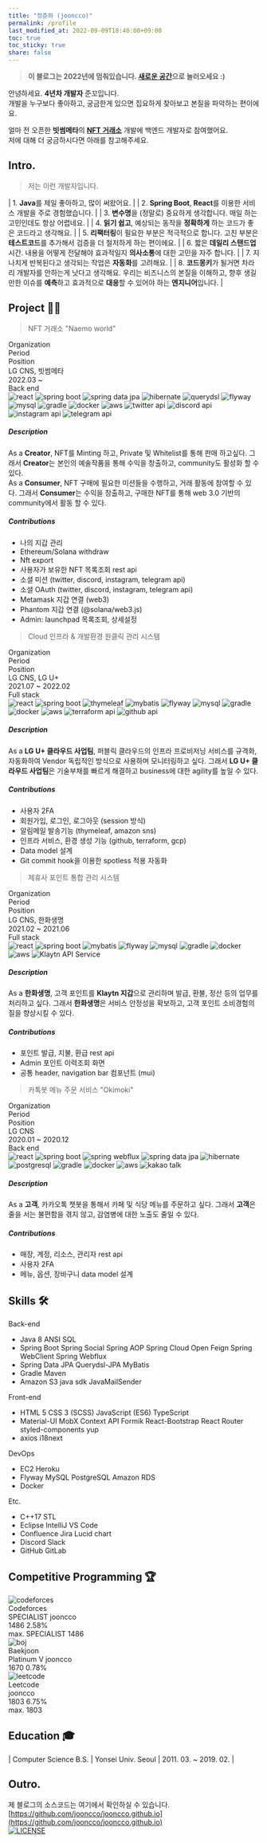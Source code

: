 ```yaml
---
title: "정준하 (jooncco)"
permalink: /profile
last_modified_at: 2022-09-09T18:40:00+09:00
toc: true
toc_sticky: true
share: false
---
```


> **이 블로그는 2022년에 멈춰있습니다. [새로운 공간](https://about-jooncco.vercel.app)으로 놀러오세요 :)**

안녕하세요. **4년차 개발자** 준꼬입니다.  
개발을 누구보다 좋아하고, 궁금한게 있으면 집요하게 찾아보고 본질을 파악하는 편이에요.

얼마 전 오픈한 **빗썸메타**의 **[NFT 거래소](https://naemo.io)** 개발에 백엔드 개발자로 참여했어요.  
저에 대해 더 궁금하시다면 아래를 참고해주세요.

## Intro.

> 저는 이런 개발자입니다.

| 1. **Java**를 제일 좋아하고, 많이 써왔어요. |
| 2. **Spring Boot**, **React**를 이용한 서비스 개발을 주로 경험했습니다. |
| 3. **변수명**을 (정말로) 중요하게 생각합니다. 매일 하는 고민인데도 항상 어렵네요. |
| 4. **읽기 쉽고**, 예상되는 동작을 **정확하게** 하는 코드가 좋은 코드라고 생각해요. |
| 5. **리팩터링**이 필요한 부분은 적극적으로 합니다. 고친 부분은 **테스트코드**를 추가해서 검증을 더 철저하게 하는 편이에요. |
| 6. 짧은 **데일리 스탠드업**시간. 내용을 어떻게 전달해야 효과적일지 **의사소통**에 대한 고민을 자주 합니다. |
| 7. 지나치게 반복된다고 생각되는 작업은 **자동화**를 고려해요. |
| 8. **코드몽키**가 될거면 차라리 개발자를 안하는게 낫다고 생각해요. 우리는 비즈니스의 본질을 이해하고, 향후 생길만한 이슈를 **예측**하고 효과적으로 **대응**할 수 있어야 하는 **엔지니어**입니다. |

## Project 👨‍💻

<div id="project">
    <div class="project-card">
        <blockquote id="lgcns-4" class="project-title">
            NFT 거래소 "Naemo world"
        </blockquote>
        <div class="panel">
            <div class="panel-header">
                <div class="column head">
                    <div class="cell">Organization</div>
                    <div class="cell">Period</div>
                    <div class="cell">Position</div>
                </div>
                <div class="column data">
                    <div class="cell">LG CNS, 빗썸메타</div>
                    <div class="cell">2022.03 ~ </div>
                    <div class="cell">Back end</div>
                </div>
                <div class="column artifacts">
                    <div class="cell-rowspan-2">
                        <img class="artifact_img" src="/public/images/react.svg" title="react"/>
                        <img class="artifact_img" src="/public/images/spring-boot.png" title="spring boot"/>
                        <img class="artifact_img" src="/public/images/spring-data.png" title="spring data jpa"/>
                        <img class="artifact_img" src="/public/images/hibernate.png" title="hibernate"/>
                        <img class="artifact_img" src="/public/images/querydsl.png" title="querydsl"/>
                        <img class="artifact_img" src="/public/images/flyway.png" title="flyway"/>
                        <img class="artifact_img" src="/public/images/mysql.svg" title="mysql"/>
                        <img class="artifact_img" src="/public/images/gradle.png" title="gradle"/>
                        <img class="artifact_img" src="/public/images/docker.svg" title="docker"/>
                        <img class="artifact_img" src="/public/images/aws.jpeg" title="aws"/>
                        <img class="artifact_img" src="/public/images/twitter.png" title="twitter api"/>
                        <img class="artifact_img" src="/public/images/discord.png" title="discord api"/>
                        <img class="artifact_img" src="/public/images/instagram.png" title="instagram api"/>
                        <img class="artifact_img" src="/public/images/telegram.png" title="telegram api"/>
                    </div>
                </div>
            </div>
            <div class="description">
                <h5>Description</h5>
                <div class="body">
                    As a <b>Creator</b>, NFT를 Minting 하고, Private 및 Whitelist를 통해 판매 하고싶다. 그래서 <b>Creator</b>는 본인의 예술작품을 통해 수익을 창출하고, community도 활성화 할 수 있다.
                </div>
                <div class="body">
                    As a <b>Consumer</b>, NFT 구매에 필요한 미션들을 수행하고, 거래 활동에 참여할 수 있다. 그래서 <b>Consumer</b>는 수익을 창출하고, 구매한 NFT를 통해 web 3.0 기반의 community에서 활동 할 수 있다.
                </div>
            </div>
            <div class="contributions">
                <h5>Contributions</h5>
                <div class="body">
                    <ul>
                        <li><span>나의 지갑 관리</span></li>
                        <li><span>Ethereum/Solana withdraw</span></li>
                        <li><span>Nft export</span></li>
                        <li><span>사용자가 보유한 NFT 목록조회 rest api</span></li>
                        <li><span>소셜 미션 (twitter, discord, instagram, telegram api)</span></li>
                        <li><span>소셜 OAuth (twitter, discord, instagram, telegram api)</span></li>
                        <li><span>Metamask 지갑 연결 (web3)</span></li>
                        <li><span>Phantom 지갑 연결 (@solana/web3.js)</span></li>
                        <li><span>Admin: launchpad 목록조회, 상세설정</span></li>
                    </ul>
                </div>
            </div>
        </div>
    </div>
    <div class="project-card">
        <blockquote id="lgcns-3" class="project-title">
            Cloud 인프라 & 개발환경 원클릭 관리 시스템
        </blockquote>
        <div class="panel">
            <div class="panel-header">
                <div class="column head">
                    <div class="cell">Organization</div>
                    <div class="cell">Period</div>
                    <div class="cell">Position</div>
                </div>
                <div class="column data">
                    <div class="cell">LG CNS, LG U+</div>
                    <div class="cell">2021.07 ~ 2022.02</div>
                    <div class="cell">Full stack</div>
                </div>
                <div class="column artifacts">
                    <div class="cell-rowspan-2">
                        <img class="artifact_img" src="/public/images/react.svg" title="react"/>
                        <img class="artifact_img" src="/public/images/spring-boot.png" title="spring boot"/>
                        <img class="artifact_img" src="/public/images/thymeleaf.png" title="thymeleaf"/>
                        <img class="artifact_img" src="/public/images/mybatis.png" title="mybatis"/>
                        <img class="artifact_img" src="/public/images/flyway.png" title="flyway"/>
                        <img class="artifact_img" src="/public/images/mysql.svg" title="mysql"/>
                        <img class="artifact_img" src="/public/images/gradle.png" title="gradle"/>
                        <img class="artifact_img" src="/public/images/docker.svg" title="docker"/>
                        <img class="artifact_img" src="/public/images/aws.jpeg" title="aws"/>
                        <img class="artifact_img" src="/public/images/terraform.png" title="terraform api"/>
                        <img class="artifact_img" src="/public/images/github.png" title="github api"/>
                    </div>
                </div>
            </div>
            <div class="description">
                <h5>Description</h5>
                <div class="body">
                    As a <b>LG U+ 클라우드 사업팀</b>, 퍼블릭 클라우드의 인프라 프로비저닝 서비스를 규격화, 자동화하여 Vendor 독립적인 방식으로 사용하며 모니터링하고 싶다. 그래서 <b>LG U+ 클라우드 사업팀</b>은 기술부채를 빠르게 해결하고 business에 대한 agility를 높일 수 있다.
                </div>
            </div>
            <div class="contributions">
                <h5>Contributions</h5>
                <div class="body">
                    <ul>
                        <li><span>사용자 2FA</span></li>
                        <li><span>회원가입, 로그인, 로그아웃 (session 방식)</span></li>
                        <li><span>알림메일 발송기능 (thymeleaf, amazon sns)</span></li>
                        <li><span>인프라 서비스, 환경 생성 기능 (github, terraform, gcp)</span></li>
                        <li><span>Data model 설계</span></li>
                        <li><span>Git commit hook을 이용한 spotless 적용 자동화</span></li>
                    </ul>
                </div>
            </div>
        </div>
    </div>
    <div class="project-card">
        <blockquote id="lgcns-2" class="project-title">
            제휴사 포인트 통합 관리 시스템
        </blockquote>
        <div class="panel">
            <div class="panel-header">
                <div class="column head">
                    <div class="cell">Organization</div>
                    <div class="cell">Period</div>
                    <div class="cell">Position</div>
                </div>
                <div class="column data">
                    <div class="cell">LG CNS, 한화생명</div>
                    <div class="cell">2021.02 ~ 2021.06</div>
                    <div class="cell">Full stack</div>
                </div>
                <div class="column artifacts">
                    <div class="cell-rowspan-2">
                        <img class="artifact_img" src="/public/images/react.svg" title="react"/>
                        <img class="artifact_img" src="/public/images/spring-boot.png" title="spring boot"/>
                        <img class="artifact_img" src="/public/images/mybatis.png" title="mybatis"/>
                        <img class="artifact_img" src="/public/images/flyway.png" title="flyway"/>
                        <img class="artifact_img" src="/public/images/mysql.svg" title="mysql"/>
                        <img class="artifact_img" src="/public/images/gradle.png" title="gradle"/>
                        <img class="artifact_img" src="/public/images/docker.svg" title="docker"/>
                        <img class="artifact_img" src="/public/images/aws.jpeg" title="aws"/>
                        <img class="artifact_img" src="/public/images/klaytn.png" title="Klaytn API Service"/>
                    </div>
                </div>
            </div>
            <div class="description">
                <h5>Description</h5>
                <div class="body">
                    As a <b>한화생명</b>, 고객 포인트를 <b>Klaytn 지갑</b>으로 관리하며 발급, 환불, 정산 등의 업무를 처리하고 싶다.
                    그래서 <b>한화생명</b>은 서비스 안정성을 확보하고, 고객 포인트 소비경험의 질을 향상시킬 수 있다.
                </div>
            </div>
            <div class="contributions">
                <h5>Contributions</h5>
                <div class="body">
                    <ul>
                        <li><span>포인트 발급, 지불, 환급 rest api</span></li>
                        <li><span>Admin 포인트 이력조회 화면</span></li>
                        <li><span>공통 header, navigation bar 컴포넌트 (mui)</span></li>
                    </ul>
                </div>
            </div>
        </div>
    </div>
    <div class="project-card">
        <blockquote id="lgcns-1" class="project-title">
            카톡봇 메뉴 주문 서비스 "Okimoki"
        </blockquote>
        <div class="panel">
            <div class="panel-header">
                <div class="column head">
                    <div class="cell">Organization</div>
                    <div class="cell">Period</div>
                    <div class="cell">Position</div>
                </div>
                <div class="column data">
                    <div class="cell">LG CNS</div>
                    <div class="cell">2020.01 ~ 2020.12</div>
                    <div class="cell">Back end</div>
                </div>
                <div class="column artifacts">
                    <div class="cell-rowspan-2">
                        <img class="artifact_img" src="/public/images/react.svg" title="react"/>
                        <img class="artifact_img" src="/public/images/spring-boot.png" title="spring boot"/>
                        <img class="artifact_img" src="/public/images/spring-webflux.png" title="spring webflux"/>
                        <img class="artifact_img" src="/public/images/spring-data.png" title="spring data jpa"/>
                        <img class="artifact_img" src="/public/images/hibernate.png" title="hibernate"/>
                        <img class="artifact_img" src="/public/images/postgresql.svg" title="postgresql"/>
                        <img class="artifact_img" src="/public/images/gradle.png" title="gradle"/>
                        <img class="artifact_img" src="/public/images/docker.svg" title="docker"/>
                        <img class="artifact_img" src="/public/images/aws.jpeg" title="aws"/>
                        <img class="artifact_img" src="/public/images/kakao.png" title="kakao talk"/>
                    </div>
                </div>
            </div>
            <div class="description">
                <h5>Description</h5>
                <div class="body">
                    As a <b>고객</b>, 카카오톡 챗봇을 통해서 카페 및 식당 메뉴를 주문하고 싶다.
                    그래서 <b>고객</b>은 줄을 서는 불편함을 겪지 않고, 감염병에 대한 노출도 줄일 수 있다.
                </div>
            </div>
            <div class="contributions">
                <h5>Contributions</h5>
                <div class="body">
                    <ul>
                        <li><span>매장, 계정, 리소스, 관리자 rest api</span></li>
                        <li><span>사용자 2FA</span></li>
                        <li><span>메뉴, 옵션, 장바구니 data model 설계</span></li>
                    </ul>
                </div>
            </div>
        </div>
    </div>
</div>

<!-- ## Toys -->

## Skills 🛠

<div id="skills">
    <div class="row">
        <div class="category">
            Back-end
        </div>
        <div class="content">
            <ul>
                <li> 
                    <span>Java 8</span>
                    <span>ANSI SQL</span>
                </li>
                <li>
                    <span>Spring Boot</span>
                    <span>Spring Social</span>
                    <span>Spring AOP</span>
                    <span>Spring Cloud Open Feign</span>
                    <span>Spring WebClient</span>
                    <span>Spring Webflux</span>
                </li>
                <li>
                    <span>Spring Data JPA</span>
                    <span>Querydsl-JPA</span>
                    <span>MyBatis</span>
                </li>
                <li>
                    <span>Gradle</span>
                    <span>Maven</span>
                </li>
                <li>
                    <span>Amazon S3 java sdk</span>
                    <span>JavaMailSender</span>
                </li>
            </ul>
        </div>
    </div>
    <div class="row">
        <div class="category">
            Front-end
        </div>
        <div class="content">
            <ul>
                <li>
                    <span>HTML 5</span>
                    <span>CSS 3 (SCSS)</span>
                    <span>JavaScript (ES6)</span>
                    <span>TypeScript</span>
                </li>
                <li>
                    <span>Material-UI</span>
                    <span>MobX</span>
                    <span>Context API</span>
                    <span>Formik</span>
                    <span>React-Bootstrap</span>
                    <span>React Router</span>
                    <span>styled-components</span>
                    <span>yup</span>
                </li>
                <li>
                    <span>axios</span>
                    <span>i18next</span>
                </li>
            </ul>
        </div>
    </div>
    <div class="row">
        <div class="category">
            DevOps
        </div>
        <div class="content">
            <ul>
                <li>
                    <span>EC2</span>
                    <span>Heroku</span>
                </li>
                <li>
                    <span>Flyway</span>
                    <span>MySQL</span>
                    <span>PostgreSQL</span>
                    <span>Amazon RDS</span>
                </li>
                <li>
                    <span>Docker</span>
                </li>
            </ul>
        </div>
    </div>
    <div class="row">
        <div class="category">
            Etc.
        </div>
        <div class="content">
            <ul>
                <li>
                    <span>C++17 STL</span>
                </li>
                <li>
                    <span>Eclipse</span>
                    <span>IntelliJ</span>
                    <span>VS Code</span>
                </li>
                <li>
                    <span>Confluence</span>
                    <span>Jira</span>
                    <span>Lucid chart</span>
                </li>
                <li>
                    <span>Discord</span>
                    <span>Slack</span>
                </li>
                <li>
                    <span>GitHub</span>
                    <span>GitLab</span>
                </li>
            </ul>
        </div>
    </div>
</div>

<!-- ## Achievements -->

## Competitive Programming 🏆

<div id="competitive-programming">
    <div class="row" id="codeforces">
        <div class="logo">
            <img class="cp-logo-img" src="/public/images/codeforces-logo.png" title="codeforces"/>
        </div>
        <div class="title">
            Codeforces
        </div>
        <div class="description">
            <div class="row-handle">
                <span class="codeforces-rating-badge">SPECIALIST</span>
                <span class="handle">jooncco</span>
            </div>
            <div class="row-stats">
                <span class="current-rating">1486</span>
                <span class="percentage">2.58%</span>
            </div>
            <div class="row-max-rating">
                <span class="label">max. </span>
                <span class="codeforces-rating-badge">SPECIALIST</span>
                <span class="max-rating">1486</span>
            </div>
        </div>
    </div>
    <div class="row" id="boj">
        <div class="logo">
            <img class="cp-logo-img" src="/public/images/boj-icon.png" title="boj"/>
        </div>
        <div class="title">
            Baekjoon
        </div>
        <div class="description">
            <div class="row-handle">
                <span class="boj-rating-badge">Platinum V</span>
                <span class="handle">jooncco</span>
            </div>
            <div class="row-stats">
                <span class="current-rating">1670</span>
                <span class="percentage">0.78%</span>
            </div>
        </div>
    </div>
    <div class="row" id="leetcode">
        <div class="logo">
            <img class="cp-logo-img" src="/public/images/leetcode-icon.png" title="leetcode"/>
        </div>
        <div class="title">
            Leetcode
        </div>
        <div class="description">
            <div class="row-handle">
                <span class="handle">jooncco</span>
            </div>
            <div class="row-stats">
                <span class="current-rating">1803</span>
                <span class="percentage">6.75%</span>
            </div>
            <div class="row-max-rating">
                <span class="label">max. </span>
                <span class="max-rating">1803</span>
            </div>
        </div>
    </div>
    <!-- <div class="row">
        <div class="logo">
            <img class="cp-logo-img" src="/public/images/atcoder.png" title="atcoder"/>
        </div>
        <div class="title">
            AtCoder
        </div>
        <div class="description">
            <div class="row-handle">
                <div class="atcoder-rating-badge">
                    RATING TITLE
                </div>
                <div class="handle">
                    jooncco
                </div>
            </div>
            <div class="row-stats">
                <div class="current-rating">
                    1700
                </div>
                <div class="percentage">5.3%</div>
                <div class="seperator"> / max. </div>
                <div class="atcoder-rating-badge">
                    RATING TITLE
                </div>
                <div class="max-rating">
                    1700
                </div>
            </div>
        </div>
    </div>
    <div class="row">
        <div class="logo">
            <img class="cp-logo-img" src="/public/images/topcoder.png" title="topcoder"/>
        </div>
        <div class="title">
            TopCoder
        </div>
        <div class="description">
            <div class="row-handle">
                <div class="topcoder-rating-badge">
                    RATING TITLE
                </div>
                <div class="handle">
                    jooncco
                </div>
            </div>
            <div class="row-stats">
                <div class="current-rating">
                    1700
                </div>
                <div class="percentage">5.3%</div>
                <div class="seperator"> / max. </div>
                <div class="topcoder-rating-badge">
                    RATING TITLE
                </div>
                <div class="max-rating">
                    1700
                </div>
            </div>
        </div>
    </div> -->
</div>

## Education 🎓

| Computer Science B.S. | Yonsei Univ. Seoul | 2011. 03. ~ 2019. 02. |

## Outro.

제 블로그의 소스코드는 여기에서 확인하실 수 있습니다.  
[https://github.com/jooncco/jooncco.github.io](https://github.com/jooncco/jooncco.github.io)  
[![LICENSE](https://img.shields.io/badge/license-MIT-lightgrey.svg?color=blue&style=plastic)](https://github.com/jooncco/jooncco.github.io/blob/dev/LICENSE)

<script type='text/javascript' src='/public/js/custom/project.js'></script>
<script type='text/javascript' src='/public/js/custom/cp.js'></script>
